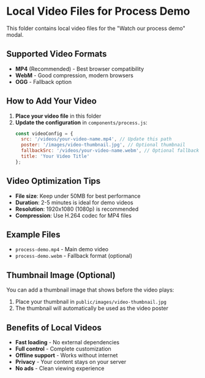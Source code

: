 # Local Video Files for Process Demo

This folder contains local video files for the "Watch our process demo" modal.

## Supported Video Formats

- **MP4** (Recommended) - Best browser compatibility
- **WebM** - Good compression, modern browsers
- **OGG** - Fallback option

## How to Add Your Video

1. **Place your video file** in this folder
2. **Update the configuration** in `components/process.js`:
   ```javascript
   const videoConfig = {
     src: '/videos/your-video-name.mp4', // Update this path
     poster: '/images/video-thumbnail.jpg', // Optional thumbnail
     fallbackSrc: '/videos/your-video-name.webm', // Optional fallback
     title: 'Your Video Title'
   };
   ```

## Video Optimization Tips

- **File size**: Keep under 50MB for best performance
- **Duration**: 2-5 minutes is ideal for demo videos
- **Resolution**: 1920x1080 (1080p) is recommended
- **Compression**: Use H.264 codec for MP4 files

## Example Files

- `process-demo.mp4` - Main demo video
- `process-demo.webm` - Fallback format (optional)

## Thumbnail Image (Optional)

You can add a thumbnail image that shows before the video plays:
1. Place your thumbnail in `public/images/video-thumbnail.jpg`
2. The thumbnail will automatically be used as the video poster

## Benefits of Local Videos

- **Fast loading** - No external dependencies
- **Full control** - Complete customization
- **Offline support** - Works without internet
- **Privacy** - Your content stays on your server
- **No ads** - Clean viewing experience
